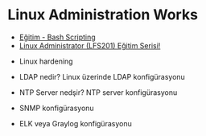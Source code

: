 <h1> Linux Administration Works</h1>

* [Eğitim - Bash Scripting](https://www.youtube.com/playlist?list=PLlKf4EyiSijANwtEd5y_lgtBLJvX3idvF)
* [Linux Administrator (LFS201) Eğitim Serisi!](https://www.youtube.com/playlist?list=PLgSuixojMiGgquAa2l3fSMIxWrljLPvde)


- Linux hardening


- LDAP nedir? Linux üzerinde LDAP konfigürasyonu
- NTP Server nedşir? NTP server konfigürasyonu
- SNMP konfigürasyonu
- ELK veya Graylog konfigürasyonu
